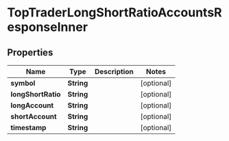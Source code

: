 

# TopTraderLongShortRatioAccountsResponseInner


## Properties

| Name | Type | Description | Notes |
|------------ | ------------- | ------------- | -------------|
|**symbol** | **String** |  |  [optional] |
|**longShortRatio** | **String** |  |  [optional] |
|**longAccount** | **String** |  |  [optional] |
|**shortAccount** | **String** |  |  [optional] |
|**timestamp** | **String** |  |  [optional] |



